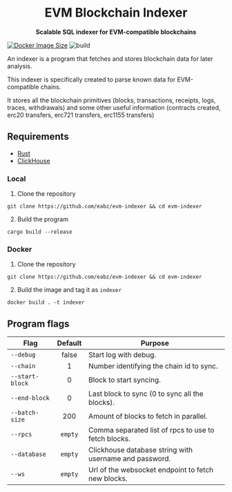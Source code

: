 <h1 align="center">
<strong>EVM Blockchain Indexer</strong>
</h1>
<p align="center">
<strong>Scalable SQL indexer for EVM-compatible blockchains</strong>
</p>

[![Docker Image Size](https://badgen.net/docker/size/0xeabz/evm-indexer?icon=docker&label=image%20size)](https://hub.docker.com/r/0xeabz/evm-indexer)
![build](https://github.com/eabz/evm-indexer/actions/workflows/build.yml/badge.svg)

An indexer is a program that fetches and stores blockchain data for later analysis.

This indexer is specifically created to parse known data for EVM-compatible chains.

It stores all the blockchain primitives (blocks, transactions, receipts, logs, traces, withdrawals) and some other useful information (contracts created, erc20 transfers, erc721 transfers, erc1155 transfers)

## Requirements

- [Rust](https://www.rust-lang.org/tools/install)
- [ClickHouse](https://clickhouse.com/)


### Local

1. Clone the repository

```
git clone https://github.com/eabz/evm-indexer && cd evm-indexer
```

2. Build the program

```
cargo build --release
```

### Docker

1. Clone the repository

```
git clone https://github.com/eabz/evm-indexer && cd evm-indexer
```

2. Build the image and tag it as `indexer`

```
docker build . -t indexer
```

## Program flags

| Flag            | Default | Purpose                                                |
| --------------- | :-----: | ------------------------------------------------------ |
| `--debug`       |  false  | Start log with debug.                                  |
| `--chain`       |    1    | Number identifying the chain id to sync.               |
| `--start-block` |    0    | Block to start syncing.                                |
| `--end-block`   |    0    | Last block to sync (0 to sync all the blocks).         |
| `--batch-size`  |   200   | Amount of blocks to fetch in parallel.                 |
| `--rpcs`        | `empty` | Comma separated list of rpcs to use to fetch blocks.   |
| `--database`    | `empty` | Clickhouse database string with username and password. |
| `--ws`          | `empty` | Url of the websocket endpoint to fetch new blocks.     |
